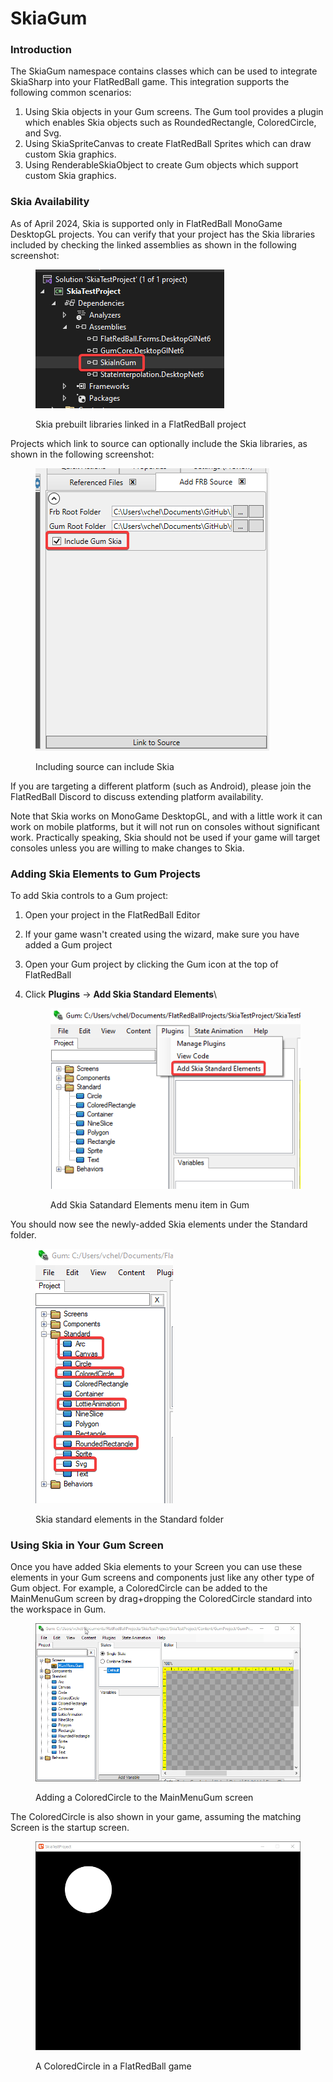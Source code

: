 # SkiaGum

### Introduction

The SkiaGum namespace contains classes which can be used to integrate SkiaSharp into your FlatRedBall game. This integration supports the following common scenarios:

1. Using Skia objects in your Gum screens. The Gum tool provides a plugin which enables Skia objects such as RoundedRectangle, ColoredCircle, and Svg.
2. Using SkiaSpriteCanvas to create FlatRedBall Sprites which can draw custom Skia graphics.
3. Using RenderableSkiaObject to create Gum objects which support custom Skia graphics.

### Skia Availability

As of April 2024, Skia is supported only in FlatRedBall MonoGame DesktopGL projects. You can verify that your project has the Skia libraries included by checking the linked assemblies as shown in the following screenshot:

<figure><img src="../../.gitbook/assets/image (1) (1) (1) (1) (1) (1) (1) (1) (1) (1) (1) (1) (1) (1) (1) (1) (1) (1) (1).png" alt=""><figcaption><p>Skia prebuilt libraries linked in a FlatRedBall project</p></figcaption></figure>

Projects which link to source can optionally include the Skia libraries, as shown in the following screenshot:

<figure><img src="../../.gitbook/assets/image (1) (1) (1) (1) (1) (1) (1) (1) (1) (1) (1) (1) (1) (1) (1) (1) (1) (1) (1) (1).png" alt=""><figcaption><p>Including source can include Skia</p></figcaption></figure>

If you are targeting a different platform (such as Android), please join the FlatRedBall Discord to discuss extending platform availability.

Note that Skia works on MonoGame DesktopGL, and with a little work it can work on mobile platforms, but it will not run on consoles without significant work. Practically speaking, Skia should not be used if your game will target consoles unless you are willing to make changes to Skia.

### Adding Skia Elements to Gum Projects

To add Skia controls to a Gum project:

1. Open your project in the FlatRedBall Editor
2. If your game wasn't created using the wizard, make sure you have added a Gum project
3. Open your Gum project by clicking the Gum icon at the top of FlatRedBall
4.  Click **Plugins** -> **Add Skia Standard Elements**\


    <figure><img src="../../.gitbook/assets/image (112).png" alt=""><figcaption><p>Add Skia Satandard Elements menu item in Gum</p></figcaption></figure>

You should now see the newly-added Skia elements under the Standard folder.

<figure><img src="../../.gitbook/assets/image (113).png" alt=""><figcaption><p>Skia standard elements in the Standard folder</p></figcaption></figure>

### Using Skia in Your Gum Screen

Once you have added Skia elements to your Screen you can use these elements in your Gum screens and components just like any other type of Gum object. For example, a ColoredCircle can be added to the MainMenuGum screen by drag+dropping the ColoredCircle standard into the workspace in Gum.

<figure><img src="../../.gitbook/assets/11_06 31 58.gif" alt=""><figcaption><p>Adding a ColoredCircle to the MainMenuGum screen</p></figcaption></figure>

The ColoredCircle is also shown in your game, assuming the matching Screen is the startup screen.

<figure><img src="../../.gitbook/assets/image (1) (1) (1) (1) (1) (1) (1) (1) (1) (1) (1) (1) (1) (1) (1) (1) (1) (1).png" alt=""><figcaption><p>A ColoredCircle in a FlatRedBall game</p></figcaption></figure>

